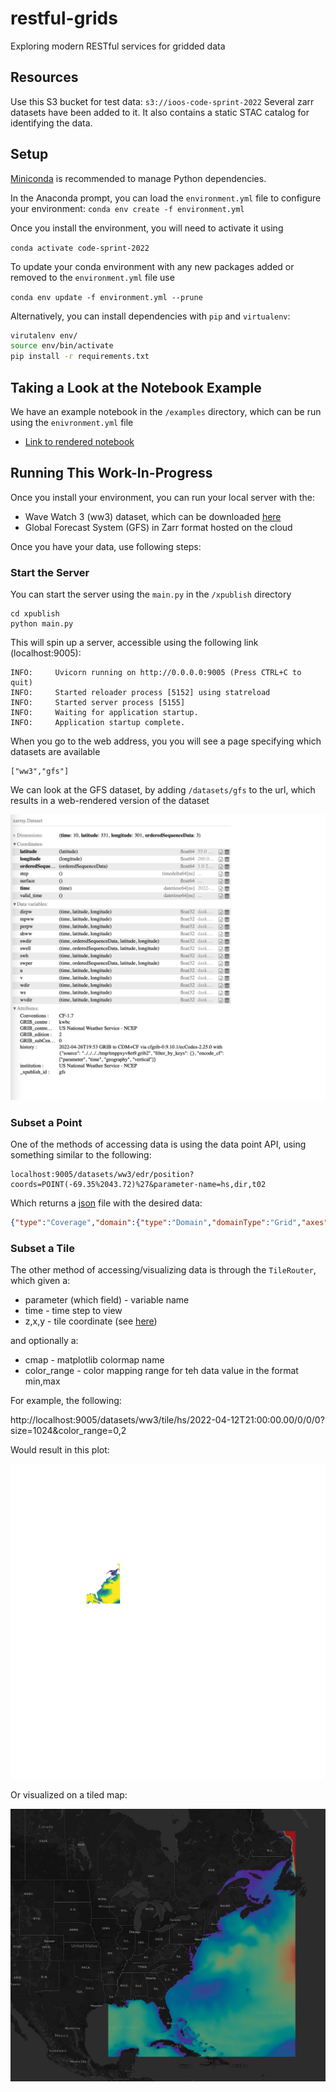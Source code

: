 # restful-grids
Exploring modern RESTful services for gridded data

## Resources
Use this S3 bucket for test data: `s3://ioos-code-sprint-2022`
Several zarr datasets have been added to it. It also contains a static STAC catalog for identifying the data.

## Setup
[Miniconda](https://docs.conda.io/en/latest/miniconda.html) is recommended to manage Python dependencies.  

In the Anaconda prompt, you can load the `environment.yml` file to configure your environment:
`conda env create -f environment.yml`

Once you install the environment, you will need to activate it using

`conda activate code-sprint-2022`

To update your conda environment with any new packages added or removed to the `environment.yml` file use

`conda env update -f environment.yml --prune`

Alternatively, you can install dependencies with `pip` and `virtualenv`: 

```bash
virutalenv env/
source env/bin/activate
pip install -r requirements.txt
```

## Taking a Look at the Notebook Example
We have an example notebook in the `/examples` directory, which can be run using the `enivronment.yml` file
- [Link to rendered notebook](https://nbviewer.org/github/asascience/restful-grids/blob/main/examples/demo-apis.ipynb)

## Running This Work-In-Progress

Once you install your environment, you can run your local server with the:
- Wave Watch 3 (ww3) dataset, which can be downloaded [here]()
- Global Forecast System (GFS) in Zarr format hosted on the cloud

Once you have your data, use following steps:

### Start the Server
You can start the server using the `main.py` in the `/xpublish` directory

```
cd xpublish
python main.py
```

This will spin up a server, accessible using the following link (localhost:9005):

```
INFO:     Uvicorn running on http://0.0.0.0:9005 (Press CTRL+C to quit)
INFO:     Started reloader process [5152] using statreload
INFO:     Started server process [5155]
INFO:     Waiting for application startup.
INFO:     Application startup complete.
```

When you go to the web address, you you will see a page specifying which datasets are available

```
["ww3","gfs"]
```

We can look at the GFS dataset, by adding `/datasets/gfs` to the url, which results in a web-rendered version of the dataset

![GFS-web](images/gfs-web.png)

### Subset a Point

One of the methods of accessing data is using the data point API, using something similar to the following:

```
localhost:9005/datasets/ww3/edr/position?coords=POINT(-69.35%2043.72)%27&parameter-name=hs,dir,t02
```

Which returns a [json](https://www.json.org/json-en.html) file with the desired data:


```json
{"type":"Coverage","domain":{"type":"Domain","domainType":"Grid","axes":{"x":{"values":[-69.30000305175781]},"y":{"values":[43.70000076293945]},"t":{"values":["2022-04-11T12:00:00","2022-04-11T12:59:59","2022-04-11T14:00:00","2022-04-11T15:00:00","2022-04-11T15:59:59","2022-04-11T17:00:00","2022-04-11T18:00:00","2022-04-11T18:59:59","2022-04-11T20:00:00","2022-04-11T21:00:00","2022-04-11T21:59:59","2022-04-11T23:00:00","2022-04-12T00:00:00","2022-04-12T00:59:59","2022-04-12T02:00:00","2022-04-12T03:00:00","2022-04-12T03:59:59","2022-04-12T05:00:00","2022-04-12T06:00:00","2022-04-12T06:59:59","2022-04-12T08:00:00","2022-04-12T09:00:00","2022-04-12T09:59:59","2022-04-12T11:00:00","2022-04-12T12:00:00","2022-04-12T12:59:59","2022-04-12T14:00:00","2022-04-12T15:00:00","2022-04-12T15:59:59","2022-04-12T17:00:00","2022-04-12T18:00:00","2022-04-12T18:59:59","2022-04-12T20:00:00","2022-04-12T21:00:00","2022-04-12T21:59:59","2022-04-12T23:00:00","2022-04-13T00:00:00","2022-04-13T00:59:59","2022-04-13T02:00:00","2022-04-13T03:00:00","2022-04-13T03:59:59","2022-04-13T05:00:00","2022-04-13T06:00:00","2022-04-13T06:59:59","2022-04-13T08:00:00","2022-04-13T09:00:00","2022-04-13T09:59:59","2022-04-13T11:00:00","2022-04-13T12:00:00","2022-04-13T12:59:59","2022-04-13T14:00:00","2022-04-13T15:00:00","2022-04-13T15:59:59","2022-04-13T17:00:00","2022-04-13T18:00:00","2022-04-13T18:59:59","2022-04-13T20:00:00","2022-04-13T21:00:00","2022-04-13T21:59:59","2022-04-13T23:00:00","2022-04-14T00:00:00","2022-04-14T00:59:59","2022-04-14T02:00:00","2022-04-14T03:00:00","2022-04-14T03:59:59","2022-04-14T05:00:00","2022-04-14T06:00:00","2022-04-14T06:59:59","2022-04-14T08:00:00","2022-04-14T09:00:00","2022-04-14T09:59:59","2022-04-14T11:00:00","2022-04-14T12:00:00"]},"forecast_reference_time":{"values":["2022-04-11T12:00:00"]}},"referencing":[]},"parameters":{"hs":{"type":"Parameter","observedProperty":{"label":{"en":"significant height of wind and swell waves"}},"description":{"en":"significant height of wind and swell waves"},"unit":{"label":{"en":"m"}}},"dir":{"type":"Parameter","observedProperty":{"label":{"en":"wave mean direction"}},"description":{"en":"wave mean direction"},"unit":{"label":{"en":"degree"}}},"t02":{"type":"Parameter","observedProperty":{"label":{"en":"mean period T02"}},"description":{"en":"mean period T02"},"unit":{"label":{"en":"s"}}}},"ranges":{"hs":{"type":"NdArray","dataType":"float","axisNames":["forecast_reference_time","t"],"shape":[1,73],"values":[0.33467215299606323,0.3588910698890686,0.3660368025302887,0.3152061402797699,0.2875429093837738,0.33364781737327576,0.42414912581443787,0.5218766927719116,0.599566638469696,0.6628382802009583,0.6959347724914551,0.7017455697059631,0.6900897026062012,0.6990023255348206,0.7459676861763,0.8135576248168945,0.8708090782165527,0.9190717339515686,0.9822579026222229,1.0730650424957275,1.1682802438735962,1.2368590831756592,1.2590762376785278,1.2461904287338257,1.2177737951278687,1.190627098083496,1.1743522882461548,1.1686142683029175,1.168257474899292,1.1705492734909058,1.1713541746139526,1.1505155563354492,1.1002039909362793,1.029807448387146,0.9527088403701782,0.8763468265533447,0.8059961199760437,0.7473487257957458,0.6959123611450195,0.6488614678382874,0.6027891635894775,0.5554247498512268,0.5091127157211304,0.4687694013118744,0.4349559545516968,0.40602195262908936,0.3779057264328003,0.3484857380390167,0.3213227689266205,0.30005601048469543,0.2922517955303192,0.3058054745197296,0.34318259358406067,0.39665448665618896,0.4514908790588379,0.4962618947029114,0.5274868011474609,0.5485127568244934,0.5546026825904846,0.5439878106117249,0.5306615829467773,0.521487832069397,0.5167329907417297,0.513405442237854,0.5168517827987671,0.531062662601471,0.5381449460983276,0.5489262938499451,0.570189356803894,0.6079721450805664,0.6753485798835754,0.7782320976257324,0.9024170637130737]},"dir":{"type":"NdArray","dataType":"float","axisNames":["forecast_reference_time","t"],"shape":[1,73],"values":[304.64556884765625,299.618408203125,293.408203125,287.8389892578125,280.72564697265625,269.44873046875,255.81439208984375,244.49017333984375,236.51898193359375,230.26300048828125,225.9736328125,223.1942138671875,221.13653564453125,218.9971923828125,215.77105712890625,211.55718994140625,210.140380859375,211.71331787109375,214.11346435546875,215.63812255859375,215.6729736328125,214.7518310546875,212.01513671875,208.25762939453125,204.655029296875,201.95989990234375,200.77069091796875,201.060302734375,201.87841796875,202.632568359375,203.35174560546875,203.40252685546875,202.67822265625,201.50372314453125,200.7591552734375,200.6708984375,201.12451171875,202.5379638671875,204.12567138671875,205.147216796875,204.88092041015625,202.3099365234375,198.0283203125,194.3463134765625,192.36212158203125,191.99456787109375,191.7603759765625,190.14593505859375,187.52301025390625,184.47686767578125,181.40606689453125,178.68524169921875,176.647705078125,175.54791259765625,175.24810791015625,175.56658935546875,176.4949951171875,178.193603515625,178.86566162109375,178.3890380859375,177.8448486328125,177.36468505859375,177.0433349609375,176.85498046875,175.67352294921875,174.07855224609375,173.53839111328125,173.0093994140625,173.1402587890625,174.214111328125,174.9512939453125,173.96197509765625,171.16070556640625]},"t02":{"type":"NdArray","dataType":"float","axisNames":["forecast_reference_time","t"],"shape":[1,73],"values":[1.8070895671844482,2.1569175720214844,2.2606236934661865,2.272696018218994,2.1709280014038086,2.151611089706421,2.3017566204071045,2.452406644821167,2.5829691886901855,2.69464111328125,2.7830710411071777,2.8376331329345703,2.8641910552978516,2.8558714389801025,2.8827998638153076,2.953688144683838,3.059943675994873,3.1737217903137207,3.3152377605438232,3.4846651554107666,3.6484591960906982,3.765639543533325,3.8690288066864014,3.9598238468170166,4.043913841247559,4.048367500305176,3.98111629486084,3.90596079826355,3.8609814643859863,3.8333399295806885,3.807370662689209,3.8096847534179688,3.8128299713134766,3.805934190750122,3.7544338703155518,3.6700472831726074,3.5692813396453857,3.447746992111206,3.3469176292419434,3.2537217140197754,3.212505578994751,3.2340455055236816,3.3002560138702393,3.3129446506500244,3.226036310195923,3.080014944076538,2.9937071800231934,3.0099799633026123,3.108988046646118,3.356945514678955,3.7293829917907715,4.201430797576904,4.8152899742126465,5.385035037994385,5.667536735534668,5.556057453155518,5.037730693817139,4.278224468231201,4.069947719573975,4.364011287689209,4.786285877227783,5.236138820648193,5.629247188568115,5.760343074798584,4.635284900665283,3.936607837677002,3.8392491340637207,3.6843204498291016,3.5711114406585693,3.5300326347351074,3.4591054916381836,3.4388718605041504,3.4989757537841797]}}}
```

### Subset a Tile

The other method of accessing/visualizing data is through the `TileRouter`, which given a:
- parameter (which field) - variable name
- time - time step to view
- z,x,y - tile coordinate (see [here](https://www.maptiler.com/google-maps-coordinates-tile-bounds-projection))

and optionally a:
- cmap - matplotlib colormap name 
- color_range - color mapping range for teh data value in the format min,max

For example, the following:

http://localhost:9005/datasets/ww3/tile/hs/2022-04-12T21:00:00.00/0/0/0?size=1024&color_range=0,2

Would result in this plot:

![Example Image API](images/example-image-api.png)

Or visualized on a tiled map: 

![Map Image Example](images/map-tile-example.png)